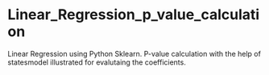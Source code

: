 # Linear_Regression_p_value_calculation
Linear Regression using Python Sklearn. P-value calculation with the help of statesmodel illustrated for evalutaing the coefficients.
